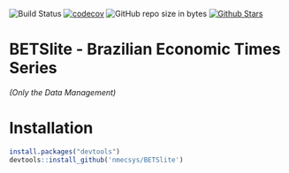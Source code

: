 ![Build Status](https://ci.appveyor.com/api/projects/status/github/GREEDBlink/BETSlite?branch=master&svg=true)
[![codecov](https://codecov.io/gh/GreedBlink/BETSlite/branch/master/graph/badge.svg)](https://codecov.io/gh/GreedBlink/BETSlite)
![GitHub repo size in bytes](https://img.shields.io/github/repo-size/nmecsys/BETSlite.svg)
[![Github Stars](https://img.shields.io/github/stars/nmecsys/BETSlite.svg?style=flat&label=Github)](https://github.com/nmecsys/BETSlite)

# BETSlite - Brazilian Economic Times Series 

*(Only the Data Management)*

# Installation

```R
install.packages("devtools")
devtools::install_github('nmecsys/BETSlite')
```
